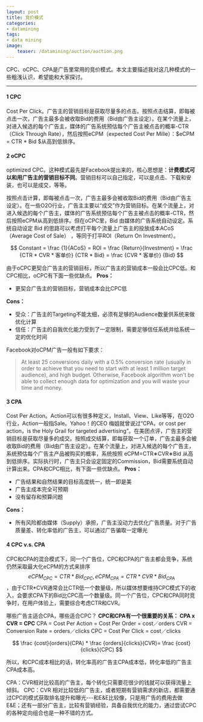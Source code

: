 ```yaml
---
layout: post 
title: 竞价模式
categories:
- datamining 
tags:
- data mining 
image: 
    teaser: /datamining/auction/auction.png 
---
```


CPC、oCPC、CPA是广告里常用的竞价模式。本文主要描述我对这几种模式的一些粗浅认识，希望能和大家探讨。

---------------------------

#### 1 CPC

Cost Per Click。广告主的营销目标是获取尽量多的点击。按照点击结算，即每被点击一次，广告主最多会被收取Bid的费用（Bid由广告主设定）。在某个流量上，对进入候选的每个广告主，媒体的广告系统预估每个广告主被点击的概率-CTR（Click Through Rate），然后按照eCPM（expected Cost Per Mille）：$eCPM = CTR * Bid $从高到低排序。

#### 2 oCPC

optimized CPC。这种模式最先是Facebook提出来的，核心思想是：**计费模式可以和用广告主的营销目标不同**。营销目标可以自己指定，可以是点击、下载和安装，也可以是成交，等等。

按照点击计算，即每被点击一次，广告主最多会被收取Bid的费用（Bid由广告主设定）。在一些O2O行业，广告主主要以“成交”作为营销目标。在某个流量上，对进入候选的每个广告主，媒体的广告系统预估每个广告主被点击的概率-CTR，然后按照eCPM从高到低排序。但在oCPC里，Bid 由媒体的广告系统自动设定。系统自动设定 Bid 的思路可以考虑打平每个流量上广告主的投放成本ACoS（Average Cost of Sale） ，等同于打平ROI（Return On Investment）。

$$
Constant = \frac {1}{ACoS} = ROI = \frac {Return}{Investment} = \frac {CTR * CVR * 客单价} {CTR * Bid} = \frac {CVR * 客单价} {Bid}
$$

由于oCPC更契合广告主的营销目标，所以广告主的营销成本一般会比CPC低。和CPC相比，oCPC有下面一些优缺点。
 **Pros：**

- 更契合广告主的营销目标，营销成本会比CPC低

**Cons：**

- 受众：广告主的Targeting不能太细，必须有足够的Audience数量供系统来做优化计算
- 信任：广告主的自我优化能力受到了一定限制，需要足够信任系统并给系统一定的优化时间

Facebook对oCPM广告一般有如下要求：

> At least 25 conversions daily with a 0.5% conversion rate (usually in order to 
achieve that you need to start with at least 1 million target audience), and 
high budget. Otherwise, Facebook algorithm won't be able to collect enough data
for optimization and you will waste your time and money.

#### 3 CPA
Cost Per Action。Action可以有很多种定义，Install、View、Like等等，在O2O行业，Action一般指Sale。Yahoo！的CEO 梅姐就曾说过“CPA，or cost per action，is the Holy Grail for targeted advertising”。在美团点评，广告主的营销目标是获取尽量多的成交。按照成交结算，即每获取一个订单，广告主最多会被收取Bid的费用（Bid由广告主设定）。在某个流量上，对进入候选的每个广告主，系统预估每个广告主产品被购买的概率，系统按照 eCPM=CTR∗CVR∗Bid 从高到低排序。实际执行时，广告主只会设定固定的Commission，Bid需要系统自动计算出来。CPA和CPC相比，有下面一些优缺点。
 **Pros：**

- 广告结果和自然结果的目标高度统一，统一即是美
- 广告主成本完全可预期
- 没有留存和预算问题

**Cons：**

- 所有风险都由媒体（Supply）承担，广告主没动力去优化广告质量。对于广告质量差、转化率低的广告主，可以通过广告骗取一定曝光

#### 4 CPC v.s. CPA
CPC和CPA的混合模式下，同一个广告位，CPC和CPA的广告主都会竞争，系统仍然采取最大化eCPM的方式来排序 $$eCPM_{CPC } = CTR * Bid_{CPC},eCPM_{CPA} = CTR*CVR*Bid_{CPA}$$，由于CTR*CVR通常会比CTR低一个数量级，所以媒体想要维持CPC模式下的收入，会要求CPA下的Bid比CPC高一个数量级。同一个广告位，CPC和CPA同时竞争时，在用户体验上，需要综合考虑CTR和CVR。


哪些广告主适合CPA，哪些适合CPC？
**CPC和CPA有一个很重要的关系： CPA x CVR = CPC**
CPA = Cost Per Action = Cost Per Order = cost／orders
CVR = Conversion Rate = orders／clicks
CPC = Cost Per Click = cost／clicks

$$
\frac {cost}{orders}(CPA) * \frac {orders}{clicks}(CVR)= \frac {cost}{clicks}(CPC)
$$

所以，和CPC成本相比的话，转化率高的广告主CPA成本低，转化率低的广告主CPA成本高。

CPA：CVR相对比较高的广告主，每个转化只需要花很少的钱就可以获得流量上倾斜。
CPC：CVR 相对比较低的广告主，或者短期有营销需求的新店，都需要通过CPC的模式获取排名提升和曝光---和E&E比较像，只是用广告的费用去做E&E；还有一部分广告主，比较有营销经验，具备自我优化的能力，通过尝试CPC的各种定向组合也是一种不错的方式。
